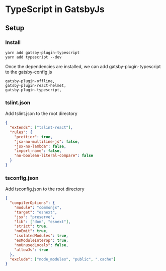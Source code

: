 # TypeScript in GatsbyJs

## Setup

### Install

```shell script
yarn add gatsby-plugin-typescript
yarn add typescript --dev
```

Once the dependencies are installed, we can add gatsby-plugin-typescript to the gatsby-config.js

```shell script
gatsby-plugin-offline,
gatsby-plugin-react-helmet,
gatsby-plugin-typescript,
```

### tslint.json

Add tslint.json to the root directory

```json
{
  "extends": ["tslint-react"],
  "rules": {
    "prettier": true,
    "jsx-no-multiline-js": false,
    "jsx-no-lambda": false,
    "import-name": false,
    "no-boolean-literal-compare": false
  }
}
```

### tsconfig.json

Add tsconfig.json to the root directory

```json
{
  "compilerOptions": {
    "module": "commonjs",
    "target": "esnext",
    "jsx": "preserve",
    "lib": ["dom", "esnext"],
    "strict": true,
    "noEmit": true,
    "isolatedModules": true,
    "esModuleInterop": true,
    "noUnusedLocals": false,
    "allowJs": true
  },
  "exclude": ["node_modules", "public", ".cache"]
}
```

